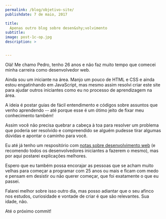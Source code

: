 ```yaml
---
permalink: /blog/objetivo-site/
publishdate: 7 de maio, 2017

title:
  Apenas outro blog sobre desen&shy;volvimento
subtitle:
image: post-1c-op.jpg
description: >


---
```


Olá! Me chamo Pedro, tenho 26 anos e não faz muito tempo que comecei minha carreira como desenvolvedor web.

Ainda sou um iniciante na área. Manjo um pouco de HTML e CSS e ainda estou engatinhando em JavaScript, mas mesmo assim resolvi criar este site para ajudar outros iniciantes como eu no processo de aprendizagem na área.

A ideia é postar guias de fácil entendimento e códigos sobre assuntos que venho aprendendo -- até porque esse é um ótimo jeito de fixar meu conhecimento também!

Assim você não precisa quebrar a cabeça à toa para resolver um problema que poderia ser resolvido e compreendido se alguém pudesse tirar algumas dúvidas e apontar o caminho para você.

Eu até já tenho um respositório com [notas sobre desenvolvimento web](https://github.com/pedrobritto/webdev-notes/wiki) (e recomendo todos os desenvolvedores iniciantes a fazerem o mesmo), mas por aqui postarei explicações melhores.

Espero que eu também possa encorajar as pessoas que se acham muito velhas para começar a programar com 25 anos ou mais e ficam com medo e pensam em desistir ou não querer começar, que foi exatamente o que eu passei.

Falarei melhor sobre isso outro dia, mas posso adiantar que o seu afinco nos estudos, curiosidade e vontade de criar é que são relevantes. Sua idade, não.

Até o próximo commit!
